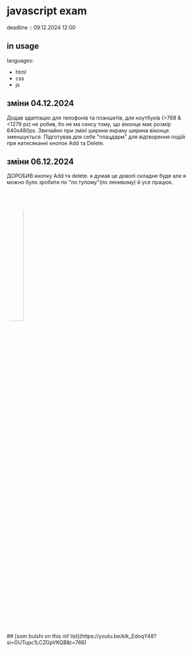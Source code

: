 # javascript exam
deadline :: 09.12.2024 12:00
## in usage
languages:
- html
- css
- js
## зміни 04.12.2024
Додав адаптацію для телофонів та планшетів, для ноутбуків (>768 & <1279 px) не робив, бо не ма сенсу тому, що віконце  має розмір 640x480px.
Звичайно при зміні ширини екрану ширина віконця зменшується.
Підготував для себе "плацдарм" для відтворення подій при натисяканні кнопок Add та Delete.
## зміни 06.12.2024
ДОРОБИВ кнопку Add та delete. я думав це доволі складне буде але я можно було зробити по "по тупому"(по ленивому) й усе працює.
<div>
  <img src="https://www.pinterest.com/pin/cursed-plankton-meme--167618417374222066/" alt="Quivr-logo" width="30%"  style="border-radius: 50%; padding-bottom: 20px"/>
</div>
## [som bulshi on this mf list](https://youtu.be/klk_EdoqY48?si=GUTupc1LCZGpVKQB&t=766)
